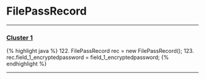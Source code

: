 # FilePassRecord

***

### [Cluster 1](./1)
{% highlight java %}
122. FilePassRecord rec = new FilePassRecord();
123. rec.field_1_encryptedpassword = field_1_encryptedpassword;
{% endhighlight %}

***

